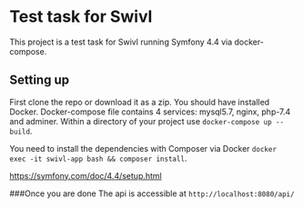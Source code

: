 # Test task for Swivl
This project is a test task for Swivl running Symfony 4.4 via docker-compose.

## Setting up
First clone the repo or download it as a zip.
You should have installed Docker. 
Docker-compose file contains 4 services: mysql5.7, nginx, php-7.4 and adminer.
Within a directory of your project use `docker-compose up --build`.

You need to install the dependencies with Composer via Docker
`docker exec -it swivl-app bash &&
composer install`.

https://symfony.com/doc/4.4/setup.html

[comment]: <> (>Setup your DB, .env file, take care of )

[comment]: <> (migration. If you're in doubt, the reading the )

[comment]: <> (tutorial should get you in the right track.)

[comment]: <> (####For checking if your DB is installed:)

[comment]: <> (Paste `docker exec -it mysql57 bash` to your terminal.)

[comment]: <> (Now you're in *mysql57* container environment. Next you should log in mysql `mysql -u someuser -p somepassword`. And yes, write `show databases` for check if your db is installed.)


[comment]: <> (| Database           |)

[comment]: <> (|:---:|)

[comment]: <> (| information_schema |)

[comment]: <> (| mysql              |)

[comment]: <> (| performance_schema |)

[comment]: <> (| swivl-test-api     |)

[comment]: <> (| sys                |)



###Once you are done
The api is accessible at `http://localhost:8080/api/`